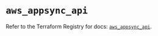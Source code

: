 # `aws_appsync_api`

Refer to the Terraform Registry for docs: [`aws_appsync_api`](https://registry.terraform.io/providers/hashicorp/aws/6.18.0/docs/resources/appsync_api).
